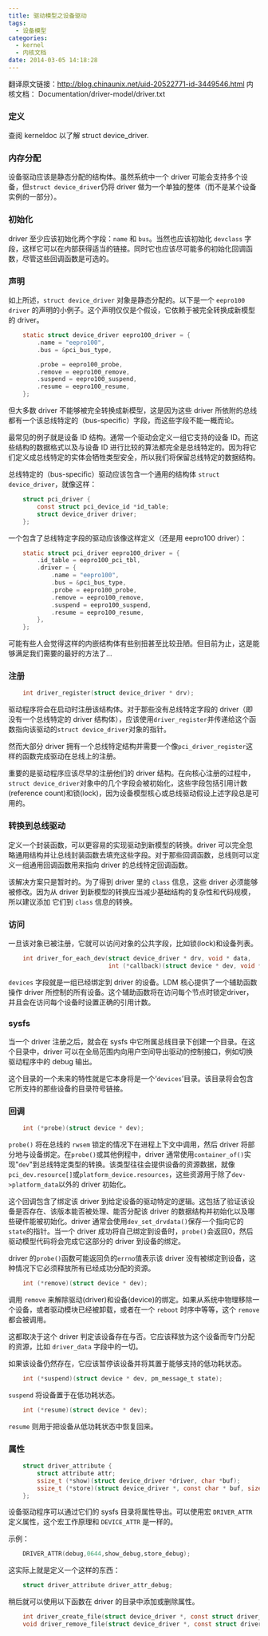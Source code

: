 ```yaml
---
title: 驱动模型之设备驱动
tags:
  - 设备模型
categories:
  - kernel
  - 内核文档
date: 2014-03-05 14:18:28
---
```


翻译原文链接：<http://blog.chinaunix.net/uid-20522771-id-3449546.html>
内核文档： Documentation/driver-model/driver.txt

<!--more-->
### 定义

查阅 kerneldoc 以了解 struct device_driver.

### 内存分配

设备驱动应该是静态分配的结构体。虽然系统中一个 driver 可能会支持多个设备，但`struct device_driver`仍将 driver 做为一个单独的整体（而不是某个设备实例的一部分）。

### 初始化

driver 至少应该初始化两个字段：`name` 和 `bus`。当然也应该初始化 `devclass` 字段，这样它可以在内部获得适当的链接。同时它也应该尽可能多的初始化回调函数，尽管这些回调函数是可选的。

### 声明

如上所述，`struct device_driver` 对象是静态分配的。以下是一个 `eepro100 driver` 的声明的小例子。这个声明仅仅是个假设，它依赖于被完全转换成新模型的 driver。
```c
    static struct device_driver eepro100_driver = {
        .name = "eepro100",
        .bus = &pci_bus_type,

        .probe = eepro100_probe,
        .remove = eepro100_remove,
        .suspend = eepro100_suspend,
        .resume = eepro100_resume,
    };
```

但大多数 driver 不能够被完全转换成新模型，这是因为这些 driver 所依附的总线都有一个该总线特定的（bus-specific）字段，而这些字段不能一概而论。

最常见的例子就是设备 ID 结构。通常一个驱动会定义一组它支持的设备 ID。而这些结构的数据格式以及与设备 ID 进行比较的算法都完全是总线特定的。因为将它们定义成总线特定的实体会牺牲类型安全，所以我们将保留总线特定的数据结构。

总线特定的（bus-specific）驱动应该包含一个通用的结构体 `struct device_driver`，就像这样：
```c
    struct pci_driver {
        const struct pci_device_id *id_table;
        struct device_driver driver;
    };
```

一个包含了总线特定字段的驱动应该像这样定义（还是用 eepro100 driver）：
```c
    static struct pci_driver eepro100_driver = {
        .id_table = eepro100_pci_tbl,
        .driver = {
            .name = "eepro100",
            .bus = &pci_bus_type,
            .probe = eepro100_probe,
            .remove = eepro100_remove,
            .suspend = eepro100_suspend,
            .resume = eepro100_resume,
        },
    };
```

可能有些人会觉得这样的内嵌结构体有些别扭甚至比较丑陋。但目前为止，这是能够满足我们需要的最好的方法了...

### 注册

```c
    int driver_register(struct device_driver * drv);
```
驱动程序将会在启动时注册该结构体。对于那些没有总线特定字段的 driver（即没有一个总线特定的 driver 结构体），应该使用`driver_register`并传递给这个函数指向该驱动的`struct device_driver`对象的指针。

然而大部分 driver 拥有一个总线特定结构并需要一个像`pci_driver_register`这样的函数完成驱动在总线上的注册。

重要的是驱动程序应该尽早的注册他们的 driver 结构。在向核心注册的过程中，`struct device_driver`对象中的几个字段会被初始化，这些字段包括引用计数(reference count)和锁(lock)，因为设备模型核心或总线驱动假设上述字段总是可用的。

### 转换到总线驱动

定义一个封装函数，可以更容易的实现驱动到新模型的转换。driver 可以完全忽略通用结构并让总线封装函数去填充这些字段。对于那些回调函数，总线则可以定义一组通用回调函数用来指向 driver 的总线特定回调函数。

该解决方案只是暂时的。为了得到 driver 里的 `class` 信息，这些 driver 必须能够被修改。因为从 driver 到新模型的转换应当减少基础结构的复杂性和代码规模，所以建议添加 它们到 `class` 信息的转换。

### 访问

一旦该对象已被注册，它就可以访问对象的公共字段，比如锁(lock)和设备列表。
```c
    int driver_for_each_dev(struct device_driver * drv, void * data,
                            int (*callback)(struct device * dev, void * data));
```

`devices` 字段就是一组已经绑定到 driver 的设备。LDM 核心提供了一个辅助函数操作 driver 所控制的所有设备。这个辅助函数将在访问每个节点时锁定driver，并且会在访问每个设备时设置正确的引用计数。

### sysfs

当一个 driver 注册之后，就会在 sysfs 中它所属总线目录下创建一个目录。在这个目录中，driver 可以在全局范围内向用户空间导出驱动的控制接口，例如切换驱动程序中的 debug 输出。

这个目录的一个未来的特性就是它本身将是一个‘`devices`’目录。该目录将会包含它所支持的那些设备的目录符号链接。

### 回调

```c
    int (*probe)(struct device * dev);
```

`probe()` 将在总线的 `rwsem` 锁定的情况下在进程上下文中调用，然后 driver 将部分地与设备绑定。在`probe()`或其他例程中，driver 通常使用`container_of()`实现"`dev`"到总线特定类型的转换。该类型往往会提供设备的资源数据，就像`pci_dev.resource[]`或`platform_device.resources`，这些资源用于除了`dev->platform_data`以外的 driver 初始化。

这个回调包含了绑定该 driver 到给定设备的驱动特定的逻辑。这包括了验证该设备是否存在、该版本能否被处理、能否分配该 driver 的数据结构并初始化以及哪些硬件能被初始化。driver 通常会使用`dev_set_drvdata()`保存一个指向它的`state`的指针。当一个 driver 成功将自己绑定到设备时，`probe()`会返回0，然后驱动模型代码将会完成它这部分的 driver 到设备的绑定。

driver 的`probe()`函数可能返回负的`errno`值表示该 driver 没有被绑定到设备，这种情况下它必须释放所有已经成功分配的资源。
```c
    int (*remove)(struct device * dev);
```
调用 `remove` 来解除驱动(driver)和设备(device)的绑定。如果从系统中物理移除一个设备，或者驱动模块已经被卸载，或者在一个 `reboot` 时序中等等，这个 `remove` 都会被调用。

这都取决于这个 driver 判定该设备存在与否。它应该释放为这个设备而专门分配的资源，比如 `driver_data` 字段中的一切。

如果该设备仍然存在，它应该暂停该设备并将其置于能够支持的低功耗状态。
```c
    int (*suspend)(struct device * dev, pm_message_t state);
```
`suspend` 将设备置于在低功耗状态。

```c
    int (*resume)(struct device * dev);
```
`resume` 则用于把设备从低功耗状态中恢复回来。

### 属性

```c
    struct driver_attribute {
        struct attribute attr;
        ssize_t (*show)(struct device_driver *driver, char *buf);
        ssize_t (*store)(struct device_driver *, const char * buf, size_t count);
    };
```

设备驱动程序可以通过它们的 sysfs 目录将属性导出。可以使用宏 `DRIVER_ATTR` 定义属性，这个宏工作原理和 `DEVICE_ATTR` 是一样的。

示例：
```c
    DRIVER_ATTR(debug,0644,show_debug,store_debug);
```

这实际上就是定义一个这样的东西：
```c
    struct driver_attribute driver_attr_debug;
```

稍后就可以使用以下函数在 driver 的目录中添加或删除属性。
```c
    int driver_create_file(struct device_driver *, const struct driver_attribute *);
    void driver_remove_file(struct device_driver *, const struct driver_attribute *);
```
